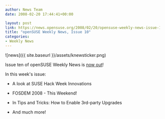 ```yaml
---
author: News Team
date: 2008-02-20 17:44:41+00:00

layout: post
link: https://news.opensuse.org/2008/02/20/opensuse-weekly-news-issue-10/
title: "openSUSE Weekly News, Issue 10"
categories:
- Weekly News
---
```



![news]({{ site.baseurl }}/assets/knewsticker.png)

Issue ten of openSUSE Weekly News is [now out](http://en.opensuse.org/OpenSUSE_Weekly_News/10)!

In this week's issue:



	
  * A look at SUSE Hack Week Innovations


	
  * FOSDEM 2008 - This Weekend!


	
  * In Tips and Tricks: How to Enable 3rd-party Upgrades


	
  * And much more!



		

